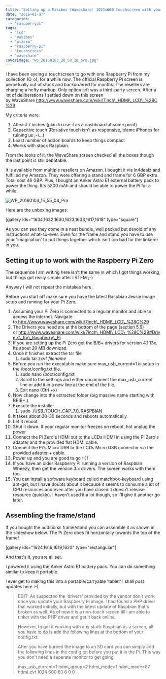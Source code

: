 ```yaml
---
title: "Setting up a Makibes (Waveshare) 1024x600 touchscreen with your Raspberry Pi Zero"
date: "2016-01-07"
categories: 
  - "raspberrypi"
tags: 
  - "lcd"
  - "makibes"
  - "pizero"
  - "raspberry-pi"
  - "touchscreen"
  - "waveshare"
coverImage: "wp_20160103_20_58_28_pro.jpg"
---
```


I have been eyeing a touchscreen to go with one Raspberry Pi from my collection (O\_o), for a while now. The official Raspberry Pi screen is perpetually out of stock and backordered for months. The resellers are charging a hefty markup. Only option left was a third-party screen. After a lot of deliberations I settled down on this screen by WaveShare http://www.waveshare.com/wiki/7inch\_HDMI\_LCD\_%28C%29

My criteria were:

1. Atleast 7 inches (plan to use it as a dashboard at some point)
2. Capacitive touch (Resistive touch isn't as responsive, blame iPhones for ruining us ;-)...)
3. Least number of addon boards to keep things compact
4. Works with stock Raspbian.

From the looks of it, the WaveShare screen checked all the boxes though the last point is still debatable.

It is available from multiple resellers on Amazon. I bought it via In4dealz and fulfilled my Amazon. They were offering a stand and frame for 6 GBP extra. Total cost 46 GBP. Plus, I bought an Anker Astro E1 external battery pack to power the thing. It's 5200 mAh and should be able to power the Pi for a while.

![WP_20160103_15_55_04_Pro](images/images/wp_20160103_15_55_04_pro.jpg)

Here are the unboxing images:

\[gallery ids="1634,1632,1630,1623,1633,1617,1618" type="square"\]

As you can see they come in a neat bundle, well packed but devoid of any instructions what-so-ever. Even for the frame and stand you have to use your 'imagination' to put things together which isn't too bad for the tinkerer in you.

## Setting it up to work with the Raspberry Pi Zero

The sequence I am writing here isn't the same in which I got things working, but things got really simple after I RTFM ;-)

Anyway I will not repeat the mistakes here.

Before you start off make sure you have the latest Raspbian Jessie image setup and running for your Pi Zero.

1. Assuming your Pi Zero is connected to a regular monitor and able to access the internet. Navigate to http://www.waveshare.com/wiki/7inch\_HDMI\_LCD\_%28C%29
2. The Drivers you need are at the bottom of the page (section 5.6) or http://www.waveshare.com/wiki/7inch\_HDMI\_LCD\_%28C%29#Drivers\_for\_Raspberry\_Pi
3. If you are setting up the Pi Zero get the B/B+ drivers for version 4.1.13x. Its about 20 MB download.
4. Once it finishes extract the tar file
    1. sudo tar zxvf _filename_
5. Before you run the executable make sure max\_usb\_current=1 is setup in the /boot/config.txt file.
    1. sudo nano /boot/config.txt
    2. Scroll to the settings and either uncomment the max\_usb\_current line or add it in a new line at the end of the file.
    3. Exit nano (Ctrl +x)
6. Now change into the extracted folder (big massive name starting with RPIB+.).
7. Execute the installer
    1. sudo ./USB\_TOUCH\_CAP\_7.0\_RASPBIAN
8. It takes about 20-30 seconds and reboots automatically.
9. Let it reboot.
10. Shut it down. If your regular monitor freezes on reboot, hot unplug the power
11. Connect the Pi Zero's HDMI out to the LCDs HDMI in using the Pi Zero's adapter and the provided flat HDMI cable.
12. Connect the Pi's Micro USB to the LCDs Micro USB connector via the provided adapter + cable.
13. Power up and you are good to go :-)!
14. If you have an older Raspberry Pi running a version of Raspbian Wheezy, then get the version 3.x drivers. The screen works with them too.
15. You can install a software keyboard called matchbox-keyboard using apt-get, but I have doubts about it because it seems to consume a lot of CPU resources and even after you have closed it doesn't release resource (quickly). I haven't used it a lot though, so I'll give it another go later.

## Assembling the frame/stand

If you bought the additional frame/stand you can assemble it as shown in the slideshow below. The Pi Zero does fit horizontally towards the top of the frame!

\[gallery ids="1624,1616,1619,1620" type="rectangular"\]

And that's it, you are all set.

I powered it using the Anker Astro E1 battery pack. You can do something similar to keep it portable.

I ever get to making this into a portable/carryable 'tablet' I shall post updates here :-).

> EDIT: As suspected the 'drivers' provided by the vendor don't work once you update your Raspberry Pi image. I had found a PHP driver that worked initially, but with the latest update of Raspbian that's broken as well. As of now it is a non-touch screen till I am able to tinker with the PHP driver and get it back online.
> 
> However, to get it working with any stock Raspbian as a screen, all you have to do is add the following lines at the bottom of your config.txt.
> 
> After you have burned the image to an SD card you can simply add the following lines in the config.txt before you put it in the Pi. This way you don't need a separate monitor to get going.
> 
> max\_usb\_current=1
> hdmi\_group=2
> hdmi\_mode=1
> hdmi\_mode=87
> hdmi\_cvt 1024 600 60 6 0 0
